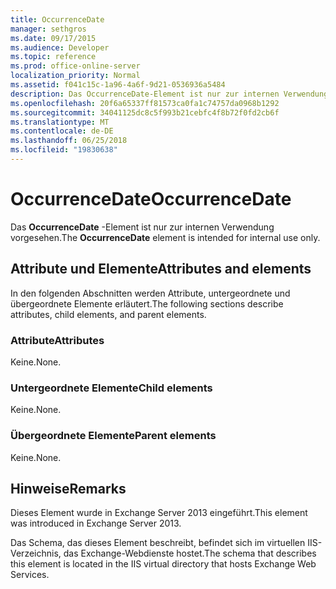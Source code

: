 ```yaml
---
title: OccurrenceDate
manager: sethgros
ms.date: 09/17/2015
ms.audience: Developer
ms.topic: reference
ms.prod: office-online-server
localization_priority: Normal
ms.assetid: f041c15c-1a96-4a6f-9d21-0536936a5484
description: Das OccurrenceDate-Element ist nur zur internen Verwendung vorgesehen.
ms.openlocfilehash: 20f6a65337ff81573ca0fa1c74757da0968b1292
ms.sourcegitcommit: 34041125dc8c5f993b21cebfc4f8b72f0fd2cb6f
ms.translationtype: MT
ms.contentlocale: de-DE
ms.lasthandoff: 06/25/2018
ms.locfileid: "19830638"
---
```

# <a name="occurrencedate"></a><span data-ttu-id="032a8-103">OccurrenceDate</span><span class="sxs-lookup"><span data-stu-id="032a8-103">OccurrenceDate</span></span>

<span data-ttu-id="032a8-104">Das **OccurrenceDate** -Element ist nur zur internen Verwendung vorgesehen.</span><span class="sxs-lookup"><span data-stu-id="032a8-104">The **OccurrenceDate** element is intended for internal use only.</span></span> 

## <a name="attributes-and-elements"></a><span data-ttu-id="032a8-105">Attribute und Elemente</span><span class="sxs-lookup"><span data-stu-id="032a8-105">Attributes and elements</span></span>

<span data-ttu-id="032a8-106">In den folgenden Abschnitten werden Attribute, untergeordnete und übergeordnete Elemente erläutert.</span><span class="sxs-lookup"><span data-stu-id="032a8-106">The following sections describe attributes, child elements, and parent elements.</span></span>
  
### <a name="attributes"></a><span data-ttu-id="032a8-107">Attribute</span><span class="sxs-lookup"><span data-stu-id="032a8-107">Attributes</span></span>

<span data-ttu-id="032a8-108">Keine.</span><span class="sxs-lookup"><span data-stu-id="032a8-108">None.</span></span>
  
### <a name="child-elements"></a><span data-ttu-id="032a8-109">Untergeordnete Elemente</span><span class="sxs-lookup"><span data-stu-id="032a8-109">Child elements</span></span>

<span data-ttu-id="032a8-110">Keine.</span><span class="sxs-lookup"><span data-stu-id="032a8-110">None.</span></span>
  
### <a name="parent-elements"></a><span data-ttu-id="032a8-111">Übergeordnete Elemente</span><span class="sxs-lookup"><span data-stu-id="032a8-111">Parent elements</span></span>

<span data-ttu-id="032a8-112">Keine.</span><span class="sxs-lookup"><span data-stu-id="032a8-112">None.</span></span>
  
## <a name="remarks"></a><span data-ttu-id="032a8-113">Hinweise</span><span class="sxs-lookup"><span data-stu-id="032a8-113">Remarks</span></span>

<span data-ttu-id="032a8-114">Dieses Element wurde in Exchange Server 2013 eingeführt.</span><span class="sxs-lookup"><span data-stu-id="032a8-114">This element was introduced in Exchange Server 2013.</span></span>
  
<span data-ttu-id="032a8-115">Das Schema, das dieses Element beschreibt, befindet sich im virtuellen IIS-Verzeichnis, das Exchange-Webdienste hostet.</span><span class="sxs-lookup"><span data-stu-id="032a8-115">The schema that describes this element is located in the IIS virtual directory that hosts Exchange Web Services.</span></span>
  

